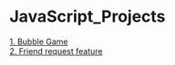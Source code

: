 # JavaScript_Projects
<a href="https://bubble-gamejs.netlify.app/">1. Bubble Game</a>
<br>
<a href="https://friendrequestfeature.netlify.app/">2. Friend request feature</a>
